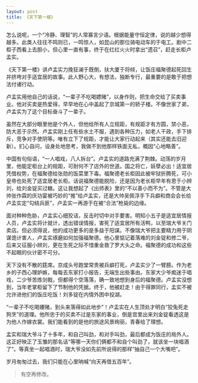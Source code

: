 ```yaml
---
layout: post
title: 《天下第一楼》
---
```


怎么说呢，一个“冷静、理智”的人常寡言少语。根据能量守恒定律，说的越少想得越多。此类人往往不鸣则已，一鸣惊人，如昆山的那位骑电动车的于电工。剧中二柜子西看上去胆小，但心里一直有事，终于在红红火火时拿出“遗召”，赶走长柜卢孟实。

《天下第一楼》讲卢孟实力挽狂澜于既倒，扶大厦于将倾，让饭庄福聚德起死回生并挤垮对手适宜居的故事。此人野心大，有想法，独断专行，最重要的是敢于把想法付诸行动。

卢孟实用他自己的话说，“一辈子不吃喝嫖赌”，以身作则，把生命交给了买卖事业。他对买卖是热爱得，早早地在心中盖起了京城第一的轿子楼。不像世家了弟，卢孟实为了这个目标奋斗了一辈子。

虽然在大部分眼里他是个外人，但他给所有人立规距，有规距才有方圆，禁小恶，防大恶于示然。卢孟实刚上任有些水土不服，遇到各种压力，如老人干政，手下排斥，竞争对手使阴等。唯有立下了规距，才能让大家行动起来（其实还能去旧迎新）。扪心自问，设身处地思考，我做不到他那样铁面无私，概因“心地略善”。

中国有句俗语，“一人唱戏，八人拆台”。卢孟实的道路充满了荆棘。动荡的岁月里，他能定柜台上的规距，可耐何不了店外的世道。国之将亡，妖孽必出！适宜居凭借权势，在福聚德给张勋的饭菜里下毒。福聚德老长柜因此被牢狱折腾死，可小皇帝也处死了适宜居老长柜。话说福聚德能脱险，还是因为老长柜早年有恩于小辨刘，给刘金锭买过糖。这让我想起了《出师表》里的“不以善小而不为”。不管是大帅张作霖的庆功宴被巧妙的“推”给卢孟实，还是大帅吴佩浮手下兵癖和商会会长给卢孟实定“勾结兵匪”，卢孟实一再游于在被“合法”枪毙的边缘。

面对种种危胁，卢孟实心细狡诘，反击时切中对手要害。明知小五子是适宜居情报人员，卢孟实将计就计，透出错误情报，害死了适宜居所有活鸭，以至瑞大爷关门卖店。但必须得说，他的成功更多的是多益于阳谋。不像瑞大爷把主要精力用于阴谋诡计害人，卢孟实琢磨如何加强福聚德。他心里惦记着落难的刘金锭和修二爷，后来又征服小辨刘，更在生死之际不惜重金救了罗大头之命。福聚德的成功和这些不起眼的伙计密不可分。

天下没有不散的筳席。京成头号跑堂常贵被兵癖打死，卢孟实少了一臂膀。作为老乡的子西心理妒嫉，每每去东家打小报告，无端生出些事由。东家大少爷痴迷于唱戏，二少爷苦炼剑戟，但都得个空落落，确一致地想到身后的福聚德。卢孟实没想到，当年老掌柜留下了节制他的凭据。终于，他被赶走！由于得罪同行，孟实不被允许进他们的饭庄吃饭！刘多锭在内情外困中投湖。

“一辈子不吃喝婹赌，到头来落得如此地步”！卢孟实在人生顶处才明白“狡兔死走狗烹”的道理。他所忠于的买卖不过是东家的事业，倒是宫里出来刘金锭看透这是为他人作嫁衣裳。我们能看到的是他的旅途风景绚丽，青春给了理想。

孟实和瑞大爷斗了十多年，和自己叫劲，和对手叫劲，最后都成为饭庄的局外人。这正好映正了玉雏的那名话“等哪一天你们俩都不和自个叫劲了，就该坐一块唱酒了”。等真坐一起唱酒时，瑞大爷没如先前所说得的那样“抽自己一个大嘴吧”。

岁月匆匆过去，我们只能在心里呐喊“向天再借五百年”。

>有空再修改。
